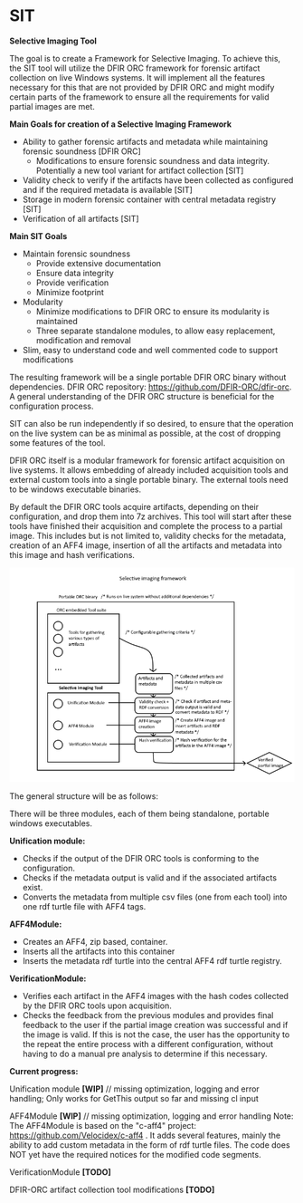 # SIT
**Selective Imaging Tool**

The goal is to create a Framework for Selective Imaging. To achieve this, the SIT tool will utilize the DFIR ORC framework for forensic artifact collection on live Windows systems. It will implement all the features necessary for this that are not provided by DFIR ORC and might modify certain parts of the framework to ensure all the requirements for valid partial images are met.

**Main Goals for creation of a Selective Imaging Framework**
- Ability to gather forensic artifacts and metadata while maintaining forensic soundness [DFIR ORC]
  - Modifications to ensure forensic soundness and data integrity. Potentially a new tool variant for artifact collection [SIT]
- Validity check to verify if the artifacts have been collected as configured and if the required metadata is available [SIT]
- Storage in modern forensic container with central metadata registry [SIT]
- Verification of all artifacts [SIT]

**Main SIT Goals**
- Maintain forensic soundness
  - Provide extensive documentation
  - Ensure data integrity
  - Provide verification
  - Minimize footprint
- Modularity
  - Minimize modifications to DFIR ORC to ensure its modularity is maintained
  - Three separate standalone modules, to allow easy replacement, modification and removal
- Slim, easy to understand code and well commented code to support modifications

The resulting framework will be a single portable DFIR ORC binary without dependencies. DFIR ORC repository: https://github.com/DFIR-ORC/dfir-orc. A general understanding of the DFIR ORC structure is beneficial for the configuration process. 

SIT can also be run independently if so desired, to ensure that the operation on the live system can be as minimal as possible, at the cost of dropping some features of the tool.  

DFIR ORC itself is a modular framework for forensic artifact acquisition on live systems. It allows embedding of already included acquisition tools and external custom tools into a single portable binary. The external tools need to be windows executable binaries. 

By default the DFIR ORC tools acquire artifacts, depending on their configuration, and drop them into 7z archives. 
This tool will start after these tools have finished their acquisition and complete the process to a partial image. 
This includes but is not limited to, validity checks for the metadata, creation of an AFF4 image, insertion of all the artifacts and 
metadata into this image and hash verifications.

![](https://github.com/QuoSecGmbH/SIT/blob/master/Concept.png)

The general structure will be as follows:

There will be three modules, each of them being standalone, portable windows executables. 

**Unification module:** 
- Checks if the output of the DFIR ORC tools is conforming to the configuration.
- Checks if the metadata output is valid and if the associated artifacts exist.
- Converts the metadata from multiple csv files (one from each tool) into one rdf turtle file with AFF4 tags.

**AFF4Module:**
- Creates an AFF4, zip based, container.
- Inserts all the artifacts into this container
- Inserts the metadata rdf turtle into the central AFF4 rdf turtle registry.

**VerificationModule:**
- Verifies each artifact in the AFF4 images with the hash codes collected by the DFIR ORC tools upon acquisition.
- Checks the feedback from the previous modules and provides final feedback to the user if the partial image creation was successful
  and if the image is valid. If this is not the case, the user has the opportunity to the repeat the entire process with a different
  configuration, without having to do a manual pre analysis to determine if this necessary.
  
**Current progress:** 

Unification module **[WIP]** // missing optimization, logging and error handling; Only works for GetThis output so far and missing cl input

AFF4Module **[WIP]** // missing optimization, logging and error handling
Note: The AFF4Module is based on the "c-aff4" project: https://github.com/Velocidex/c-aff4 .
      It adds several features, mainly the ability to add custom metadata in the form of rdf turtle files. The code does NOT yet have 
      the required notices for the modified code segments.

VerificationModule **[TODO]**

DFIR-ORC artifact collection tool modifications **[TODO]**

